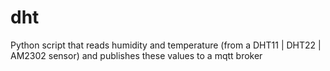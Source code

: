 # dht
Python script that reads humidity and temperature (from a DHT11 | DHT22 | AM2302 sensor) and publishes these values to a mqtt broker

